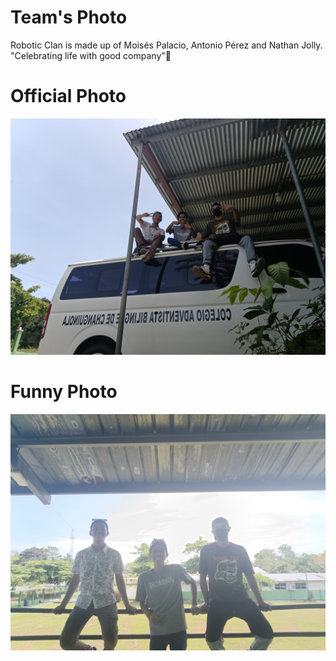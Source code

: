 Team's Photo
====

Robotic Clan is made up of Moisés Palacio, Antonio Pérez and Nathan Jolly. "Celebrating life with good company"🎉

Official Photo
==

![](https://github.com/TheRoboticClan/Autonomus-3.0/blob/main/t-photos/Funny%20Photo.jpg)

Funny Photo
==

![](https://github.com/TheRoboticClan/Autonomus-3.0/blob/main/t-photos/Photo%20Official.jpg)
